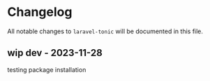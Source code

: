 # Changelog

All notable changes to `laravel-tonic` will be documented in this file.

## wip dev - 2023-11-28

testing package installation
